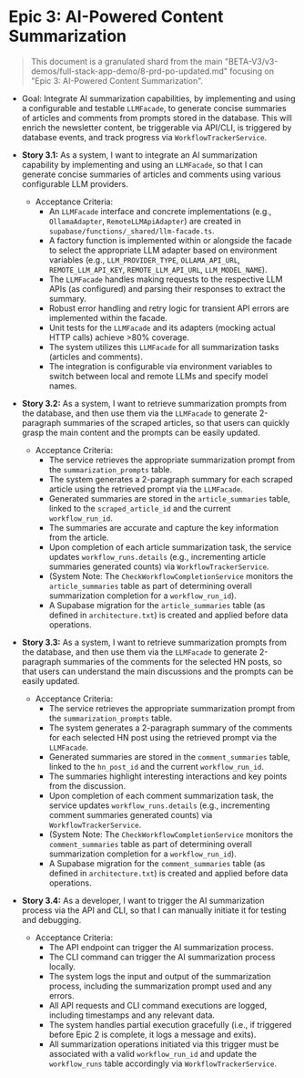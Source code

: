 # Epic 3: AI-Powered Content Summarization

> This document is a granulated shard from the main "BETA-V3/v3-demos/full-stack-app-demo/8-prd-po-updated.md" focusing on "Epic 3: AI-Powered Content Summarization".

- Goal: Integrate AI summarization capabilities, by implementing and using a configurable and testable `LLMFacade`, to generate concise summaries of articles and comments from prompts stored in the database. This will enrich the newsletter content, be triggerable via API/CLI, is triggered by database events, and track progress via `WorkflowTrackerService`.

- **Story 3.1:** As a system, I want to integrate an AI summarization capability by implementing and using an `LLMFacade`, so that I can generate concise summaries of articles and comments using various configurable LLM providers.
  - Acceptance Criteria:
    - An `LLMFacade` interface and concrete implementations (e.g., `OllamaAdapter`, `RemoteLLMApiAdapter`) are created in `supabase/functions/_shared/llm-facade.ts`.
    - A factory function is implemented within or alongside the facade to select the appropriate LLM adapter based on environment variables (e.g., `LLM_PROVIDER_TYPE`, `OLLAMA_API_URL`, `REMOTE_LLM_API_KEY`, `REMOTE_LLM_API_URL`, `LLM_MODEL_NAME`).
    - The `LLMFacade` handles making requests to the respective LLM APIs (as configured) and parsing their responses to extract the summary.
    - Robust error handling and retry logic for transient API errors are implemented within the facade.
    - Unit tests for the `LLMFacade` and its adapters (mocking actual HTTP calls) achieve >80% coverage.
    - The system utilizes this `LLMFacade` for all summarization tasks (articles and comments).
    - The integration is configurable via environment variables to switch between local and remote LLMs and specify model names.
- **Story 3.2:** As a system, I want to retrieve summarization prompts from the database, and then use them via the `LLMFacade` to generate 2-paragraph summaries of the scraped articles, so that users can quickly grasp the main content and the prompts can be easily updated.
  - Acceptance Criteria:
    - The service retrieves the appropriate summarization prompt from the `summarization_prompts` table.
    - The system generates a 2-paragraph summary for each scraped article using the retrieved prompt via the `LLMFacade`.
    - Generated summaries are stored in the `article_summaries` table, linked to the `scraped_article_id` and the current `workflow_run_id`.
    - The summaries are accurate and capture the key information from the article.
    - Upon completion of each article summarization task, the service updates `workflow_runs.details` (e.g., incrementing article summaries generated counts) via `WorkflowTrackerService`.
    - (System Note: The `CheckWorkflowCompletionService` monitors the `article_summaries` table as part of determining overall summarization completion for a `workflow_run_id`).
    - A Supabase migration for the `article_summaries` table (as defined in `architecture.txt`) is created and applied before data operations.
- **Story 3.3:** As a system, I want to retrieve summarization prompts from the database, and then use them via the `LLMFacade` to generate 2-paragraph summaries of the comments for the selected HN posts, so that users can understand the main discussions and the prompts can be easily updated.
  - Acceptance Criteria:
    - The service retrieves the appropriate summarization prompt from the `summarization_prompts` table.
    - The system generates a 2-paragraph summary of the comments for each selected HN post using the retrieved prompt via the `LLMFacade`.
    - Generated summaries are stored in the `comment_summaries` table, linked to the `hn_post_id` and the current `workflow_run_id`.
    - The summaries highlight interesting interactions and key points from the discussion.
    - Upon completion of each comment summarization task, the service updates `workflow_runs.details` (e.g., incrementing comment summaries generated counts) via `WorkflowTrackerService`.
    - (System Note: The `CheckWorkflowCompletionService` monitors the `comment_summaries` table as part of determining overall summarization completion for a `workflow_run_id`).
    - A Supabase migration for the `comment_summaries` table (as defined in `architecture.txt`) is created and applied before data operations.
- **Story 3.4:** As a developer, I want to trigger the AI summarization process via the API and CLI, so that I can manually initiate it for testing and debugging.
  - Acceptance Criteria:
    - The API endpoint can trigger the AI summarization process.
    - The CLI command can trigger the AI summarization process locally.
    - The system logs the input and output of the summarization process, including the summarization prompt used and any errors.
    - All API requests and CLI command executions are logged, including timestamps and any relevant data.
    - The system handles partial execution gracefully (i.e., if triggered before Epic 2 is complete, it logs a message and exits).
    - All summarization operations initiated via this trigger must be associated with a valid `workflow_run_id` and update the `workflow_runs` table accordingly via `WorkflowTrackerService`.
